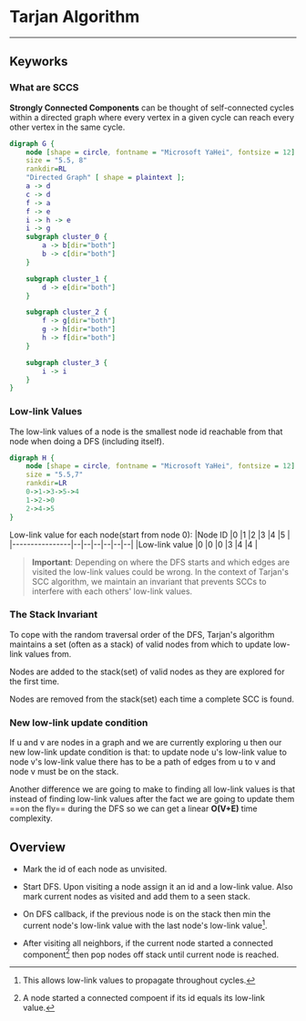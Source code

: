 # Tarjan Algorithm

***

## Keyworks

### What are SCCS

**Strongly Connected Components** can be thought of self-connected cycles within a directed graph where every vertex in a given cycle can reach every other vertex in the same cycle.

```dot {engine="fdp"}
digraph G {
    node [shape = circle, fontname = "Microsoft YaHei", fontsize = 12]
    size = "5.5, 8"
    rankdir=RL
    "Directed Graph" [ shape = plaintext ];
    a -> d
    c -> d
    f -> a
    f -> e
    i -> h -> e
    i -> g
    subgraph cluster_0 {
        a -> b[dir="both"]
        b -> c[dir="both"]
    }

    subgraph cluster_1 {
        d -> e[dir="both"]
    }

    subgraph cluster_2 {
        f -> g[dir="both"]
        g -> h[dir="both"]
        h -> f[dir="both"]
    }

    subgraph cluster_3 {
        i -> i
    }
}
```

### Low-link Values

The low-link values of a node is the smallest node id reachable from that node when doing a DFS (including itself).

```dot {engine="fdp"}
digraph H {
    node [shape = circle, fontname = "Microsoft YaHei", fontsize = 12]
    size = "5.5,7"
    rankdir=LR
    0->1->3->5->4
    1->2->0
    2->4->5
}
```

Low-link value for each node(start from node 0):
|Node ID         |0 |1 |2 |3 |4 |5 |
|----------------|--|--|--|--|--|--|
|Low-link value  |0 |0 |0 |3 |4 |4 |

>**Important**: Depending on where the DFS starts and which edges are visited the low-link values could be wrong. In the context of Tarjan's SCC algorithm, we maintain an invariant that prevents SCCs to interfere with each others' low-link values.

### The Stack Invariant

To cope with the random traversal order of the DFS, Tarjan's algorithm maintains a set (often as a stack) of valid nodes from which to update low-link values from.

Nodes are added to the stack(set) of valid nodes as they are explored for the first time.

Nodes are removed from the stack(set) each time a complete SCC is found. 

### New low-link update condition

If u and v are nodes in a graph and we are currently exploring u then our new low-link update condition is that: to update node u's low-link value to node v's low-link value there has to be a path of edges from u to v and node v must be on the stack.

Another difference we are going to make to finding all low-link values is that instead of finding low-link values after the fact we are going to update them ==on the fly== during the DFS so we can get a linear **O(V+E)** time complexity.

## Overview

- Mark the id of each node as unvisited.

- Start DFS. Upon visiting a node assign it an id and a low-link value. Also mark current nodes as visited and add them to a seen stack.

- On DFS callback, if the previous node is on the stack then min the current node's low-link value with the last node's low-link value[^1].

- After visiting all neighbors, if the current node started a connected component[^2] then pop nodes off stack until current node is reached.

[^1]: This allows low-link values to propagate throughout cycles.
[^2]: A node started a connected compoent if its id equals its low-link value.

